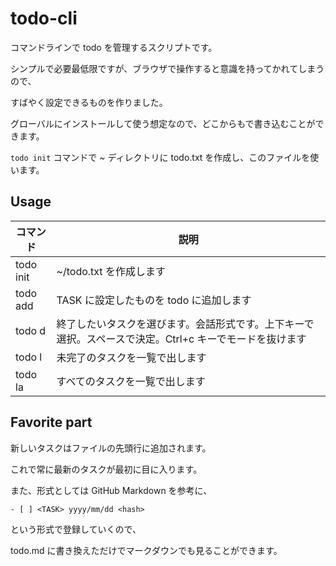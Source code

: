 # todo-cli

コマンドラインで todo を管理するスクリプトです。

シンプルで必要最低限ですが、ブラウザで操作すると意識を持ってかれてしまうので、

すばやく設定できるものを作りました。

グローバルにインストールして使う想定なので、どこからもで書き込むことができます。

`todo init` コマンドで ~ ディレクトリに todo.txt を作成し、このファイルを使います。

## Usage

| コマンド        | 説明                                                                                                    |
| --------------- | ------------------------------------------------------------------------------------------------------- |
| todo init       | ~/todo.txt を作成します                                                                                 |
| todo add <TASK> | TASK に設定したものを todo に追加します                                                                 |
| todo d          | 終了したいタスクを選びます。会話形式です。上下キーで選択。スペースで決定。Ctrl+c キーでモードを抜けます |
| todo l          | 未完了のタスクを一覧で出します                                                                          |
| todo la         | すべてのタスクを一覧で出します                                                                          |

## Favorite part

新しいタスクはファイルの先頭行に追加されます。

これで常に最新のタスクが最初に目に入ります。

また、形式としては GitHub Markdown を参考に、

```
- [ ] <TASK> yyyy/mm/dd <hash>
```

という形式で登録していくので、

todo.md に書き換えただけでマークダウンでも見ることができます。
